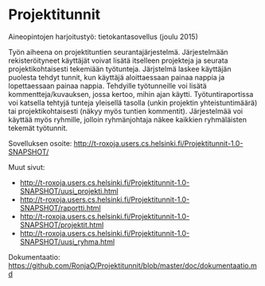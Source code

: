 # Projektitunnit

Aineopintojen harjoitustyö: tietokantasovellus (joulu 2015)

Työn aiheena on projektituntien seurantajärjestelmä. Järjestelmään rekisteröityneet käyttäjät voivat lisätä itselleen projekteja ja seurata projektikohtaisesti tekemiään työtunteja. Järjstelmä laskee käyttäjän puolesta tehdyt tunnit, kun käyttäjä aloittaessaan painaa nappia ja lopettaessaan painaa nappia. Tehdyille työtunneille voi lisätä kommentteja/kuvauksen, jossa kertoo, mihin ajan käytti. Työtuntiraportissa voi katsella tehtyjä tunteja yleisellä tasolla (unkin projektin yhteistuntimäärä) tai projektikohtaisesti (näkyy myös tuntien kommentit). Järjestelmää voi käyttää myös ryhmille, jolloin ryhmänjohtaja näkee kaikkien ryhmäläisten tekemät työtunnit.

Sovelluksen osoite: http://t-roxoja.users.cs.helsinki.fi/Projektitunnit-1.0-SNAPSHOT/

Muut sivut:

- http://t-roxoja.users.cs.helsinki.fi/Projektitunnit-1.0-SNAPSHOT/uusi_projekti.html
- http://t-roxoja.users.cs.helsinki.fi/Projektitunnit-1.0-SNAPSHOT/raportti.html
- http://t-roxoja.users.cs.helsinki.fi/Projektitunnit-1.0-SNAPSHOT/projektit.html
- http://t-roxoja.users.cs.helsinki.fi/Projektitunnit-1.0-SNAPSHOT/uusi_ryhma.html

Dokumentaatio: https://github.com/RonjaO/Projektitunnit/blob/master/doc/dokumentaatio.md